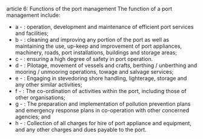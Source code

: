 article 6: Functions of the port management
The function of a port management include: 
<ul>
			<li>a - : operation, development and maintenance of efficient port services and facilities;<ul>
			</ul></li>			<li>b - : cleaning and improving any portion of the port as well as maintaining the use, up-keep and improvement of port appliances, machinery, roads, port installations, buildings and storage areas;<ul>
			</ul></li>			<li>c - : ensuring a high degree of safety in port operation.<ul>
			</ul></li>			<li>d - : Pilotage, movement of vessels and crafts, berthing &#x2F; unberthing and mooring &#x2F; unmooring operations, towage and salvage services;<ul>
			</ul></li>			<li>e - : Engaging in stevedoring shore handling, lighterage, storage and any other similar activities;<ul>
			</ul></li>			<li>f - : The co-ordination of activities within the port, including those of other organisations;<ul>
			</ul></li>			<li>g - : The preparation and implementation of pollution prevention plans and emergency response plans in co-operation with other concerned agencies; and<ul>
			</ul></li>			<li>h - : Collection of all charges for hire of port appliance and equipment, and any other charges and dues payable to the port. <ul>
			</ul></li></ul>